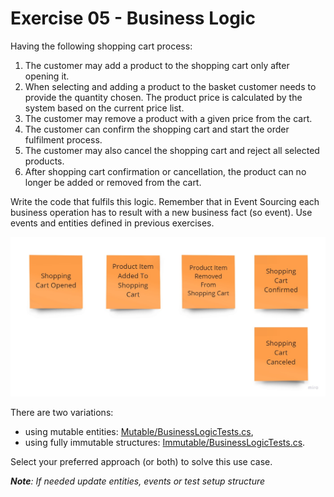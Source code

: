 # Exercise 05 - Business Logic

Having the following shopping cart process:
1. The customer may add a product to the shopping cart only after opening it.
2. When selecting and adding a product to the basket customer needs to provide the quantity chosen. The product price is calculated by the system based on the current price list.
3. The customer may remove a product with a given price from the cart.
4. The customer can confirm the shopping cart and start the order fulfilment process.
5. The customer may also cancel the shopping cart and reject all selected products.
6. After shopping cart confirmation or cancellation, the product can no longer be added or removed from the cart.

Write the code that fulfils this logic. Remember that in Event Sourcing each business operation has to result with a new business fact (so event). Use events and entities defined in previous exercises.

![events](./assets/events.jpg)

There are two variations:
- using mutable entities: [Mutable/BusinessLogicTests.cs](./mutable/BusinessLogicTests.java),
- using fully immutable structures: [Immutable/BusinessLogicTests.cs](./immutable/BusinessLogicTests.java).

Select your preferred approach (or both) to solve this use case.

_**Note**: If needed update entities, events or test setup structure_


